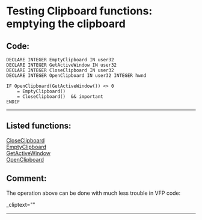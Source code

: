 <link rel="stylesheet" type="text/css" href="../css/win32api.css">  
<link rel="stylesheet" href="https://cdnjs.cloudflare.com/ajax/libs/font-awesome/4.7.0/css/font-awesome.min.css">

# Testing Clipboard functions: emptying the clipboard

## Code:
```foxpro  
DECLARE INTEGER EmptyClipboard IN user32
DECLARE INTEGER GetActiveWindow IN user32
DECLARE INTEGER CloseClipboard IN user32
DECLARE INTEGER OpenClipboard IN user32 INTEGER hwnd
	
IF OpenClipboard(GetActiveWindow()) <> 0
	= EmptyClipboard()
	= CloseClipboard()  && important
ENDIF  
```  
***  


## Listed functions:
[CloseClipboard](../libraries/user32/CloseClipboard.md)  
[EmptyClipboard](../libraries/user32/EmptyClipboard.md)  
[GetActiveWindow](../libraries/user32/GetActiveWindow.md)  
[OpenClipboard](../libraries/user32/OpenClipboard.md)  

## Comment:
The operation above can be done with much less trouble in VFP code:  
<div class=precode>_cliptext=""</pre>  
  
***  

